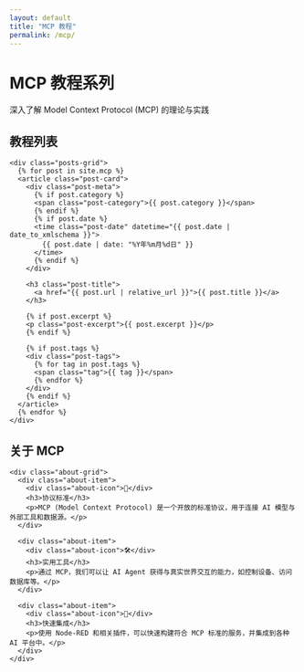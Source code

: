 ```yaml
---
layout: default
title: "MCP 教程"
permalink: /mcp/
---
```


<div class="hero-section">
  <div class="hero-content">
    <h1 class="hero-title">
      <span class="gradient-text">MCP 教程系列</span>
    </h1>
    <p class="hero-subtitle">
      深入了解 Model Context Protocol (MCP) 的理论与实践
    </p>
  </div>
</div>

<section class="section">
  <div class="container">
    <h2 class="section-title">教程列表</h2>
    
    <div class="posts-grid">
      {% for post in site.mcp %}
      <article class="post-card">
        <div class="post-meta">
          {% if post.category %}
          <span class="post-category">{{ post.category }}</span>
          {% endif %}
          {% if post.date %}
          <time class="post-date" datetime="{{ post.date | date_to_xmlschema }}">
            {{ post.date | date: "%Y年%m月%d日" }}
          </time>
          {% endif %}
        </div>
        
        <h3 class="post-title">
          <a href="{{ post.url | relative_url }}">{{ post.title }}</a>
        </h3>
        
        {% if post.excerpt %}
        <p class="post-excerpt">{{ post.excerpt }}</p>
        {% endif %}
        
        {% if post.tags %}
        <div class="post-tags">
          {% for tag in post.tags %}
          <span class="tag">{{ tag }}</span>
          {% endfor %}
        </div>
        {% endif %}
      </article>
      {% endfor %}
    </div>
  </div>
</section>

<section class="section section-alt">
  <div class="container">
    <h2 class="section-title">关于 MCP</h2>
    
    <div class="about-grid">
      <div class="about-item">
        <div class="about-icon">🔌</div>
        <h3>协议标准</h3>
        <p>MCP (Model Context Protocol) 是一个开放的标准协议，用于连接 AI 模型与外部工具和数据源。</p>
      </div>
      
      <div class="about-item">
        <div class="about-icon">🛠️</div>
        <h3>实用工具</h3>
        <p>通过 MCP，我们可以让 AI Agent 获得与真实世界交互的能力，如控制设备、访问数据库等。</p>
      </div>
      
      <div class="about-item">
        <div class="about-icon">🚀</div>
        <h3>快速集成</h3>
        <p>使用 Node-RED 和相关插件，可以快速构建符合 MCP 标准的服务，并集成到各种 AI 平台中。</p>
      </div>
    </div>
  </div>
</section>
